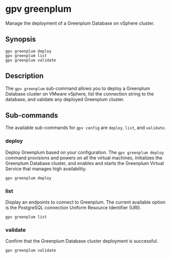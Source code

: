 # gpv greenplum

Manage the deployment of a Greenplum Database on vSphere cluster. 

## <a id="section2"></a>Synopsis

```
gpv greenplum deploy
gpv greenplum list
gpv greenplum validate
```

## <a id="section3"></a>Description

The `gpv greenplum` sub-command allows you to deploy a Greenplum Database cluster on VMware vSphere, list the connection string to the database, and validate any deployed Greenplum cluster.

## <a id="opts"></a>Sub-commands

The available sub-commands for `gpv config` are `deploy`, `list`, and `validate`.

### <a id="deploy"></a>deploy

Deploy Greenplum based on your configuration. The `gpv greenplum deploy` command provisions and powers on all the virtual machines, initializes the Greenplum Database cluster, and enables and starts the Greenplum Virtual Service that manages high availability.

```
gpv greenplum deploy
```

### <a id="list"></a>list

Display an endpoints to connect to Greenplum. The current available option is the PostgreSQL connection Uniform Resource Identifier (URI).

```
gpv greenplum list
```

### <a id="validate"></a>validate

Confirm that the Greenplum Database cluster deployment is successful. 

```
gpv greenplum validate
```

